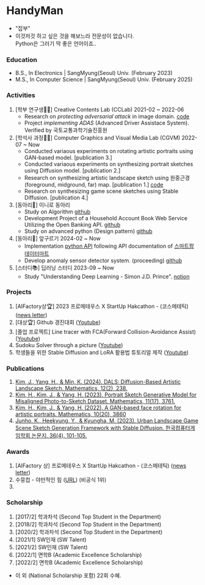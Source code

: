 # HandyMan
- "잡부"
- 이것저것 하고 싶은 것을 해보느라 전문성이 없습니다.<br> Python은 그러기 딱 좋은 언어이죠..

### Education
- B.S., In Electronics | SangMyung(Seoul) Univ. (February 2023)
- M.S., In Computer Science | SangMyung(Seoul) Univ. (February 2025)

### Activities
1. [학부 연구생🧑‍💻] Creative Contents Lab (CCLab) 2021-02 ~ 2022-06
   - Research on *protecting adversarial attack* in image domain. [code](https://github.com/comeeasy/R320_VOneNet)
   - Project *implementing ADAS* (Advanced Driver Assistace System). Verified by 국토교통과학기술진흥원
3. [학석사 과정🧑‍💻] Computer Graphics and Visual Media Lab (CGVM) 2022-07 ~ Now
   - Conducted variaous experiments on rotating artistic portraits using GAN-based model. [publication 3.]
   - Conducted variaous experiments on synthesizing portrait sketches using Diffusion model. [publication 2.]
   - Research on synthesizing artistic landscape sketch using 원중근경 (foreground, midground, far) map. [publication 1.] [code](https://github.com/comeeasy/DALS) 
   - Research on synthesizing game scene sketches using Stable Diffusion. [publication 4.] 
5. [동아리👫] 이니로 동아리
   - Study on Algorithm [github](https://github.com/comeeasy/Algorithm-study/tree/main/joono)
   - Development Project of a Household Account Book Web Service Utilizing the Open Banking API. [github](https://github.com/auddus16/this_much?tab=readme-ov-file)
   - Study on advanced python (Design pattern) [github](https://github.com/jiminAn/Python_Clean_Code/tree/main/joono)
7. [동아리👫] 앞구르기 2024-02 ~ Now
   - Implementation [python API](https://github.com/roll4ward/SmartFarmDataMartAPI) following API documentation of [스마트팜데이터마트](https://data.smartfarmkorea.net/openApi/openApiUseInfo.do?menuId=M060501)
   - Develop anomaly sensor detector system. (proceeding) [github](https://github.com/roll4ward/AnomalyEnvDetector) 
9. [스터디📚] 딥러닝 스터디 2023-09 ~ Now
    - Study "Understanding Deep Learning - Simon J.D. Prince". [notion](https://joono.notion.site/Deep-Learning-Study-2bd51fb4767d4b4fa0f563564930d958?pvs=4)

### Projects
1. [AIFactory상🏆] 2023 프로메테우스 X StartUp Hakcathon - (코스메테틱) ([news letter](https://www.newswire.co.kr/newsRead.php?no=962341))
2. [대상🏆] Github 경진대회 ([Youtube](https://www.youtube.com/watch?v=gfU1dlzh2VE))
2. [졸업 프로젝트] Line tracer with FCA(Forward Collision-Avoidance Assist) ([Youtube](https://www.youtube.com/watch?v=elfMAMhiwws))
3. Sudoku Solver through a picture ([Youtube](https://www.youtube.com/watch?v=v5IgQAuJ-jY))
4. 학생들을 위한 Stable Diffusion and LoRA 활용법 튜토리얼 제작 ([Youtube](https://www.youtube.com/watch?v=ics_03c3VEA))


### Publications
1. [Kim, J., Yang, H., & Min, K. (2024). DALS: Diffusion-Based Artistic Landscape Sketch. Mathematics, 12(2), 238.](https://www.mdpi.com/2227-7390/12/2/238)
2. [Kim, H., Kim, J., & Yang, H. (2023). Portrait Sketch Generative Model for Misaligned Photo-to-Sketch Dataset. Mathematics, 11(17), 3761.](https://www.mdpi.com/2227-7390/11/17/3761)
3. [Kim, H., Kim, J., & Yang, H. (2022). A GAN-based face rotation for artistic portraits. Mathematics, 10(20), 3860](https://www.mdpi.com/2227-7390/10/20/3860)
4. [Junho, K., Heekyung, Y., & Kyungha, M. (2023). Urban Landscape Game Scene Sketch Generation Framework with Stable Diffusion. 한국컴퓨터게임학회 논문지, 36(4), 101-105.](https://db.koreascholar.com/Article/Detail/430365)

### Awards
1. [AIFactory 상] 프로메테우스 X StartUp Hakcathon - (코스메테틱) ([news letter](https://www.newswire.co.kr/newsRead.php?no=962341))
2. 수뭉컵 - 야만적인 힘 ([URL](https://github.com/soomoongcup/soomoongcup-2024)) (비공식 1위) 
3. 

### Scholarship
1. [2017/2] 학과차석 (Second Top Student in the Department)
2. [2018/2] 학과차석 (Second Top Student in the Department)
3. [2020/2] 학과차석 (Second Top Student in the Department)
4. [2021/1] SW인재 (SW Talent)
5. [2021/2] SW인재 (SW Talent)
6. [2022/1] 면학B (Academic Excellence Scholarship)
7. [2022/2] 면학B (Academic Excellence Scholarship)
- 이 외 (National Scholarship 포함) 22회 수혜.
